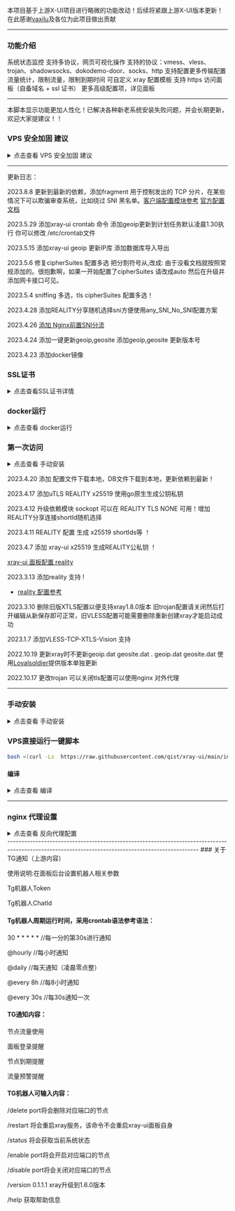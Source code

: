 本项目基于上游X-UI项目进行略微的功能改动！后续将紧跟上游X-UI版本更新！在此感谢[vaxilu](https://github.com/vaxilu/x-ui)及各位为此项目做出贡献

----------------------------------------------------------------------------------------------------------------------------------------------
### 功能介绍

系统状态监控
支持多协议，网页可视化操作
支持的协议：vmess、vless、trojan、shadowsocks、dokodemo-door、socks、http
支持配置更多传输配置
流量统计，限制流量，限制到期时间
可自定义 xray 配置模板
支持 https 访问面板（自备域名 + ssl 证书）
更多高级配置项，详见面板

----------------------------------------------------------------------------------------------------------------------------------------------

本脚本显示功能更加人性化！已解决各种新老系统安装失败问题，并会长期更新，欢迎大家提建议！！
    
### VPS 安全加固 建议

<details>
  <summary>点击查看 VPS 安全加固 建议</summary>

1、保持内核版本更新修复内核级别漏洞 

2、开启防火墙千万别裸奔

3、安装 Fail2ban配置 ssh nginx 自动封禁可疑 IP 地址

4、不要使用简单密码，或者禁止使用密码登录，使用 RSA 私钥登录

5、配置ssh 密码重试次数

6、添加指定IP 登陆ssh 删除防火墙里面放行所以ssh 的服务 如果你自己没固定IP 使用clash 或者其它可以代理的ssh 让你vps ip 连接自己

clash 规则   `- DST-PORT,22,ACCESS-DENIED`

firewall 设置

Ubuntu/debain 安装firewall

```bash
# 1、关闭默认 ufw
# 停止ufw服务
sudo systemctl stop ufw
# 关闭开机启动
sudo systemctl disable ufw
# 删除ufw规则
sudo ufw --force reset
# 2 安装firewall
apt update 
apt install -y firewalld
#重载 （在增减规则后，需要重载）
firewall-cmd --reload
#启动
systemctl start firewalld
#重启
systemctl restart firewalld
#设置开机启动
systemctl enable firewalld
#关闭开机启动
systemctl disable firewalld
```

centos/Rocky/Redhat 安装firewall

```bash
yum install -y firewalld
#重载 （在增减规则后，需要重载）
firewall-cmd --reload
#启动
systemctl start firewalld
#重启
systemctl restart firewalld
#设置开机启动
systemctl enable firewalld
#关闭开机启动
systemctl disable firewalld
```

```bash
# 添加 指定ip 访问ssh 服务
firewall-cmd --permanent --add-rich-rule='rule family=ipv4 source address=10.0.0.1/32 service name=ssh accept'
firewall-cmd --permanent --add-rich-rule='rule family="ipv4" source address="103.119.132.41/32" service name="ssh" accept'
# 关闭 ssh 所有ip 访问 服务
firewall-cmd --remove-service=ssh --permanent
# 添加http https 服务
firewall-cmd --add-service=http --permanent
firewall-cmd --add-service=https --permanent
# 生效配置
firewall-cmd --reload
# 查看规则
firewall-cmd --list-all
```
</details>

----------------------------------------------------------------------------------------------------------------------------------------------
更新日志：

2023.8.8 更新到最新的依赖，添加fragment 用于控制发出的 TCP 分片，在某些情况下可以欺骗审查系统，比如绕过 SNI 黑名单。[客户端配置模块参考](./media/xray.json) [官方配置文档](https://xtls.github.io/config/outbounds/freedom.html#outboundconfigurationobject)
  
2023.5.29 添加xray-ui crontab 命令 添加geoip更新到计划任务默认凌晨1.30执行 你可以修改 /etc/crontab文件

2023.5.15 添加xray-ui geoip 更新IP库 添加数据库导入导出

2023.5.6 修复cipherSuites 配置多选 把分割符号从,改成: 由于没看文档就按照常规添加的。很抱歉啊，如果一开始配置了cipherSuites 请改成auto 然后在升级并添加网卡接口可见。

2023.5.4 sniffing 多选，tls cipherSuites 配置多选！

2023.4.28 添加REALITY分享随机选择sni方便使用any_SNI_No_SNI配置方案

2023.4.26 [添加 Nginx前置SNI分流](./Nginx前置SNI分流.md)

2023.4.24 添加一键更新geoip,geosite 添加geoip,geosite 更新版本号

2023.4.23 添加docker镜像

### SSL证书

<details>
  <summary>点击查看SSL证书详情</summary>
  
### ACME
使用ACME管理SSL证书：

1. 确保您的域名正确解析到服务器。
2. 在终端中运行 `xray-ui` 命令，然后选择 `SSL证书管理`。
3. 您将看到以下选项：

   - **获取 SSL:** 获取SSL证书。
   - **撤销证书:** 吊销现有的SSL证书。
   - **强制续期:** 强制更新SSL证书。

### Certbot

安装并使用Certbot：

```bash
apt-get install certbot -y
certbot certonly --standalone --agree-tos --register-unsafely-without-email -d yourdomain.com
certbot renew --dry-run
```

### Cloudflare

管理脚本内置了Cloudflare的SSL证书申请。要使用此脚本申请证书，您需要以下信息：

- Cloudflare注册的电子邮件
- Cloudflare全局API密钥
- 域名必须通过Cloudflare解析到当前服务器

**如何获取Cloudflare全局API密钥：**

1. 在终端中运行 `xray-ui` 命令，然后选择 `Cloudflare SSL证书`。
2. 访问链接：[Cloudflare API Tokens](https://dash.cloudflare.com/profile/api-tokens)。
3. 点击“查看全局API密钥”（参见下图）：
   ![](media/APIKey1.PNG)
4. 您可能需要重新验证您的账户。之后将显示API密钥（参见下图）：
   ![](media/APIKey2.png)

使用时，只需输入您的 `域名`、`电子邮件` 和 `API密钥`。如下图所示：
   ![](media/DetailEnter.png)

### xray-ui 配置ssl证书
```bash
xray-ui  选择22
输入证书路径跟密钥路径
手动配置证书
/usr/local/xray-ui/xray-ui  /app/xray-ui  cert -webCert /root/cert/你的域名/fullchain.pem -webCertKey /root/cert/你的域名/privkey.pem
清理证书不输入任何东西直接回车
重启xray-ui
xray-ui  选择10

```
### xray-ui 配置mTLS
```bash
xray-ui  选择23
输入证书路径跟密钥路径CA路径
手动配置证书
/usr/local/xray-ui/xray-ui cert -webCert /root/cert/你的域名/fullchain.pem -webCertKey /root/cert/你的域名/privkey.pem -webCa /root/cert/ca.cer
清理证书不输入任何东西直接回车
重启xray-ui
xray-ui  选择10
```
</details>

### docker运行
<details>
  <summary>点击查看 docker运行</summary>

```bash
# juestnow/xray-ui:latest 最新版本 指定版本号docker pull juestnow/xray-ui:1.8.6
 docker run -d --net=host -v/etc/xray-ui:/etc/xray-ui  -v/root/cert:/root/cert --restart=unless-stopped --name xray-ui juestnow/xray-ui:latest
# 查看默认账号密码
docker exec -ti  启动的容器名 /app/xray-ui setting -show
docker exec -ti xray-ui  /app/xray-ui setting -show
# 设置账号密码
docker exec -ti  启动的容器名 /app/xray-ui setting -password abcd -username abacd 
docker exec -ti xray-ui  /app/xray-ui setting -password abcd -username abacd
# 设置path 
docker exec -ti  启动的容器名 /app/xray-ui setting --webBasePath aaaaddffdf
docker exec -ti xray-ui  /app/xray-ui setting --webBasePath aaaaddffdf
# 证书配置 
## TLS 配置
docker exec -ti xray-ui  /app/xray-ui  cert -webCert /root/cert/你的域名/fullchain.pem -webCertKey /root/cert/你的域名/privkey.pem
## mTLS 配置
docker exec -ti xray-ui  /app/xray-ui cert -webCert /root/cert/你的域名/fullchain.pem -webCertKey /root/cert/你的域名/privkey.pem -webCa /root/cert/ca.cer
# 第一次访问
当前面板http只支持127.0.0.1访问如果外面访问请用ssh转发或者nginx代理或者xray-ui 配置证书 选择22配置证书
ssh 转发 客户机操作 ssh  -f -N -L 127.0.0.1:22222(ssh代理端口未使用端口):127.0.0.1:54321(xray-ui 端口) root@8.8.8.8(xray-ui 服务器ip)
浏览器访问 http://127.0.0.1:22222(ssh代理端口未使用端口)/path(web访问路径)
```
</details>

### 第一次访问

<details>
  <summary>点击查看 手动安装</summary>

```bash
当前面板http只支持127.0.0.1访问如果外面访问请用ssh转发或者nginx代理或者xray-ui 配置证书 选择22配置证书
ssh 转发 客户机操作 ssh  -f -N -L 127.0.0.1:22222(ssh代理端口未使用端口):127.0.0.1:54321(xray-ui 端口) root@8.8.8.8(xray-ui 服务器ip)
例子：ssh  -f -N -L 127.0.0.1:22222:127.0.0.1:54321 root@8.8.8.8
浏览器访问 http://127.0.0.1:22222(ssh代理端口未使用端口)/path(web访问路径)
或者服务器执行 ssh -f -N -L 0.0.0.0:22222(ssh代理端口未使用端口):127.0.0.1:54321(xray-ui 端口) root@127.0.0.1 
例子：ssh -f -N -L 0.0.0.0:22222:127.0.0.1:54321 root@127.0.0.1
然后用你服务器地址+ssh转发端口访问

xshell 配置：https://netsarang.atlassian.net/wiki/spaces/ENSUP/pages/27295927/XDMCP+connection+through+SSH+tunneling
putty 配置：https://knowledge.exlibrisgroup.com/Voyager/Knowledge_Articles/Set_Up_SSH_Port_Forwarding_in_Putty
SecureCRT  配置：https://www.vandyke.com/support/tips/socksproxy.html
windows openssh 配置： https://www.cnblogs.com/managechina/p/18189889
```
</details>

2023.4.20 添加 配置文件下载本地，DB文件下载到本地，更新依赖到最新！

2023.4.17 添加uTLS REALITY x25519 使用go原生生成公钥私钥

2023.4.12 升级依赖模块 sockopt 可以在 REALITY TLS NONE 可用！增加REALITY分享连接shortId随机选择

2023.4.11 REALITY 配置 生成 x25519 shortIds等 ！

2023.4.7 添加 xray-ui x25519 生成REALITY公私钥 ！

[xray-ui 面板配置 reality](./reality.md)

2023.3.13 添加reality 支持 !

* [reality 配置参考](./media/reality.png)

2023.3.10 删除旧版XTLS配置以便支持xray1.8.0版本 旧trojan配置请关闭然后打开编辑从新保存即可正常，旧VLESS配置可能需要删除重新创建xray才能启动成功

2023.1.7 添加VLESS-TCP-XTLS-Vision 支持

2022.10.19 更新xray时不更新geoip.dat geosite.dat . geoip.dat geosite.dat 使用[Loyalsoldier](https://github.com/Loyalsoldier/geoip)提供版本单独更新

2022.10.17 更改trojan 可以关闭tls配置可以使用nginx 对外代理

-------------------------------------------------------------------------------------------------------------------------------------------------
### 手动安装

<details>
  <summary>点击查看 手动安装</summary>

```bash
# 下载 
wget  --no-check-certificate -O /usr/local/xray-ui-linux-amd64.tar.gz https://github.com/qist/xray-ui/releases/latest/download/xray-ui-linux-amd64.tar.gz

# 解压
    cd /usr/local/
    tar -xvf xray-ui-linux-amd64.tar.gz
    rm xray-ui-linux-amd64.tar.gz -f
    cd xray-ui
    chmod +x xray-ui bin/xray-linux-amd64
    cp -f xray-ui.service /etc/systemd/system/
    wget --no-check-certificate -O /usr/bin/xray-ui https://raw.githubusercontent.com/qist/xray-ui/main/xray-ui.sh
    chmod +x /usr/bin/xray-ui
    systemctl daemon-reload
    systemctl enable xray-ui
    systemctl start xray-ui
    # 设置账号密码：
    /usr/local/xray-ui/xray-ui setting -username admin -password admin123
    # 设置端口
   /usr/local/xray-ui/xray-ui setting -port  5432
```
</details>

### VPS直接运行一键脚本

```bash
bash <(curl -Ls  https://raw.githubusercontent.com/qist/xray-ui/main/install.sh)
```
#### 编译

<details>
  <summary>点击查看 编译</summary>

```bash
git clone https://github.com/qist/xray-ui.git

cd xray-ui
debian/ubuntu解决方案：sudo apt-get install libc6-dev
redhat/centos解决方案：yum install glibc-static.x86_64 -y 或者 sudo yum install glibc-static
CGO_ENABLED=1 go build -o xray-ui/xray-ui  -ldflags '-linkmode "external" -extldflags "-static"' main.go
# 交叉编译
在centos7中安装，yum install gcc-aarch64-linux-gnu
去https://releases.linaro.org/components/toolchain/binaries/ 找 latest-7
下载 aarch64-linux-gnu/sysroot-glibc-linaro-2.25-2019.02-aarch64-linux-gnu.tar.xz
自己找个目录, 解压 tar Jxvf sysroot-glibc-linaro-2.25-2019.02-aarch64-linux-gnu.tar.xz
build时，指定 sysroot 的位置。

用 CGO_ENABLED=1 GOOS=linux GOARCH=arm64 CC="aarch64-linux-gnu-gcc" CGO_CFLAGS="-g -O2 --sysroot=/..../sysroot-glibc-linaro-2.25-2019.02-aarch64-linux-gnu/" CGO_LDFLAGS="-g -O2 --sysroot=/..../sysroot-glibc-linaro-2.25-2019.02-aarch64-linux-gnu/" go build -v -ldflags "-w -s" -o xray-ui/xray-ui main.go 编译成功。
debian/ubuntu解决方案
apt install gcc-aarch64-linux-gnu
CGO_ENABLED=1 GOARCH=arm64 CC="aarch64-linux-gnu-gcc" go build -o xray-ui/xray-ui  -ldflags '-linkmode "external" -extldflags "-static"' main.go 
```
</details>

--------------------------------------------------------------------------------------------------------------------------------------------------
### nginx 代理设置

<details>
  <summary>点击查看 反向代理配置</summary>

```nginx
upstream xray-ui {
        least_conn;
        server 127.0.0.1:54321 max_fails=3 fail_timeout=30s;
        keepalive 1000;
}
server {
    listen 443;
    server_name xray.test.com;
    client_max_body_size 0;
    chunked_transfer_encoding on;
    client_body_buffer_size 202400k;
    client_body_in_single_buffer on;
    add_header Strict-Transport-Security "max-age=63072000; includeSubdomains; preload" always;
    add_header X-XSS-Protection "1; mode=block" always;
    add_header X-Frame-Options SAMEORIGIN always;
    add_header X-Content-Type-Options nosniff;
    add_header X-Frame-Options "DENY";
    add_header Alt-Svc 'h3=":443"; ma=86400, h3-29=":443"; ma=86400';
    ssl_certificate /apps/nginx/sslkey/test.com/fullchain.crt;
    ssl_certificate_key /apps/nginx/sslkey/test.com/private.key;
    ssl_buffer_size 4k;
    ssl_protocols TLSv1.3 TLSv1.2;
    ssl_ciphers ECDHE-ECDSA-AES128-GCM-SHA256:ECDHE-RSA-AES128-GCM-SHA256:ECDHE-ECDSA-AES256-GCM-SHA384:ECDHE-RSA-AES256-GCM-SHA384:ECDHE-ECDSA-CHACHA20-POLY1305:ECDHE-RSA-CHACHA20-POLY1305;
    ssl_prefer_server_ciphers on;
    ssl_ecdh_curve X25519:P-256:P-384;
    client_header_timeout 24h;
    keepalive_timeout 24h;
    location / {
        proxy_redirect     off;
        proxy_set_header   Host $host;
        proxy_set_header   X-Real-IP   $remote_addr;
        proxy_set_header   X-Forwarded-Proto $scheme;
        proxy_set_header   X-Forwarded-For  $proxy_add_x_forwarded_for;
        proxy_ssl_session_reuse off;
        proxy_ssl_server_name on;
        proxy_buffering    off;
        proxy_connect_timeout      90;
        proxy_send_timeout         90;
        proxy_read_timeout         90;
        proxy_buffer_size          4k;
        proxy_buffers              4 32k;
        proxy_busy_buffers_size    64k;
        proxy_http_version 1.1;
        proxy_set_header Accept-Encoding "";
        proxy_pass http://xray-ui;
        #proxy_pass_request_headers on;
        proxy_set_header Connection "keep-alive";
        proxy_store off;
    }
 }

 后端https转发配置参考：

 upstream xray-ui {
        least_conn;
        server 127.0.0.1:54321 max_fails=3 fail_timeout=30s;
        keepalive 1000;
}
server {
    listen 443;
    server_name xray.test.com;
    client_max_body_size 0;
    chunked_transfer_encoding on;
    client_body_buffer_size 202400k;
    client_body_in_single_buffer on;
    add_header Strict-Transport-Security "max-age=63072000; includeSubdomains; preload" always;
    add_header X-XSS-Protection "1; mode=block" always;
    add_header X-Frame-Options SAMEORIGIN always;
    add_header X-Content-Type-Options nosniff;
    add_header X-Frame-Options "DENY";
    add_header Alt-Svc 'h3=":443"; ma=86400, h3-29=":443"; ma=86400';
    ssl_certificate /apps/nginx/sslkey/test.com/fullchain.crt;
    ssl_certificate_key /apps/nginx/sslkey/test.com/private.key;
    ssl_buffer_size 4k;
    ssl_protocols TLSv1.3 TLSv1.2;
    ssl_ciphers ECDHE-ECDSA-AES128-GCM-SHA256:ECDHE-RSA-AES128-GCM-SHA256:ECDHE-ECDSA-AES256-GCM-SHA384:ECDHE-RSA-AES256-GCM-SHA384:ECDHE-ECDSA-CHACHA20-POLY1305:ECDHE-RSA-CHACHA20-POLY1305;
    ssl_prefer_server_ciphers on;
    ssl_ecdh_curve X25519:P-256:P-384;
    client_header_timeout 24h;
    keepalive_timeout 24h;
    location / {
        proxy_redirect     off;
        proxy_set_header   Host $host;
        proxy_set_header   X-Real-IP   $remote_addr;
        proxy_set_header   X-Forwarded-For  $proxy_add_x_forwarded_for;
        proxy_set_header   X-Forwarded-Proto $scheme;
        proxy_ssl_session_reuse off;
        proxy_ssl_server_name on;
        proxy_buffering    off;
        proxy_ssl_name xray.test.com; #证书域名
        # 关闭对后端服务器自签名证书的验证
        proxy_ssl_verify off;
        proxy_connect_timeout      90;
        proxy_send_timeout         90;
        proxy_read_timeout         90;
        proxy_buffer_size          4k;
        proxy_buffers              4 32k;
        proxy_busy_buffers_size    64k;
        proxy_http_version 1.1;
        proxy_set_header Accept-Encoding "";
        proxy_pass https://xray-ui;
        #proxy_pass_request_headers on;
        proxy_set_header Connection "keep-alive";
        proxy_store off;
    }
 }

后端mTLS 转发配置参考：
 upstream xray-ui {
        least_conn;
        server 127.0.0.1:54321 max_fails=3 fail_timeout=30s;
        keepalive 1000;
}
server {
    listen 443;
    server_name xray.test.com;
    client_max_body_size 0;
    chunked_transfer_encoding on;
    client_body_buffer_size 202400k;
    client_body_in_single_buffer on;
    add_header Strict-Transport-Security "max-age=63072000; includeSubdomains; preload" always;
    add_header X-XSS-Protection "1; mode=block" always;
    add_header X-Frame-Options SAMEORIGIN always;
    add_header X-Content-Type-Options nosniff;
    add_header X-Frame-Options "DENY";
    add_header Alt-Svc 'h3=":443"; ma=86400, h3-29=":443"; ma=86400';
    ssl_certificate /apps/nginx/sslkey/test.com/fullchain.crt;
    ssl_certificate_key /apps/nginx/sslkey/test.com/private.key;
    ssl_buffer_size 4k;
    ssl_protocols TLSv1.3 TLSv1.2;
    ssl_ciphers ECDHE-ECDSA-AES128-GCM-SHA256:ECDHE-RSA-AES128-GCM-SHA256:ECDHE-ECDSA-AES256-GCM-SHA384:ECDHE-RSA-AES256-GCM-SHA384:ECDHE-ECDSA-CHACHA20-POLY1305:ECDHE-RSA-CHACHA20-POLY1305;
    ssl_prefer_server_ciphers on;
    ssl_ecdh_curve X25519:P-256:P-384;
    client_header_timeout 24h;
    keepalive_timeout 24h;
    # 添加客户端证书和私钥路径
    ssl_client_certificate /apps/nginx/sslkey/test.com/fullchain.crt;
    ssl_certificate_key /apps/nginx/sslkey/test.com/private.key;

    # 如果需要指定 CA 证书
    # ssl_trusted_certificate /apps/nginx/sslkey/test.com/ca.crt;

    # 强制 SSL/TLS
    proxy_ssl_certificate /apps/nginx/sslkey/test.com/fullchain.crt;
    proxy_ssl_certificate_key /apps/nginx/sslkey/test.com/private.key;
    proxy_ssl_trusted_certificate /apps/nginx/sslkey/test.com/ca.crt;

    # 确保启用 TLS 验证
    proxy_ssl_verify on;
    proxy_ssl_verify_depth 2; # 可根据需要调整
    location / {
        proxy_redirect     off;
        proxy_set_header   Host $host;
        proxy_set_header   X-Real-IP   $remote_addr;
        proxy_set_header   X-Forwarded-For  $proxy_add_x_forwarded_for;
        proxy_set_header   X-Forwarded-Proto $scheme;
        proxy_ssl_session_reuse off;
        proxy_ssl_server_name on;
        proxy_buffering    off;
        proxy_ssl_name xray.test.com; #证书域名
        # 关闭对后端服务器自签名证书的验证
        proxy_ssl_verify off;
        proxy_connect_timeout      90;
        proxy_send_timeout         90;
        proxy_read_timeout         90;
        proxy_buffer_size          4k;
        proxy_buffers              4 32k;
        proxy_busy_buffers_size    64k;
        proxy_http_version 1.1;
        proxy_set_header Accept-Encoding "";
        proxy_pass https://xray-ui;
        #proxy_pass_request_headers on;
        proxy_set_header Connection "keep-alive";
        proxy_store off;
    }
 }
 # vpn代理nginx 配置参考
https://github.com/qist/xray/tree/main/xray/nginx
```
</details>
--------------------------------------------------------------------------------------------------------------------------------------------------
### 关于TG通知（上游内容）

使用说明:在面板后台设置机器人相关参数

Tg机器人Token

Tg机器人ChatId

#### Tg机器人周期运行时间，采用crontab语法参考语法：

30 * * * * * //每一分的第30s进行通知

@hourly //每小时通知

@daily //每天通知（凌晨零点整）

@every 8h //每8小时通知

@every 30s  //每30s通知一次

#### TG通知内容：

节点流量使用

面板登录提醒

节点到期提醒

流量预警提醒

#### TG机器人可输入内容：

/delete port将会删除对应端口的节点

/restart 将会重启xray服务，该命令不会重启xray-ui面板自身

/status 将会获取当前系统状态

/enable port将会开启对应端口的节点

/disable port将会关闭对应端口的节点

/version 0.1.1.1 xray升级到1.6.0版本

/help 获取帮助信息
